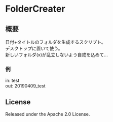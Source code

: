 # FolderCreater

## 概要

日付+タイトルのフォルダを生成するスクリプト。  
デスクトップに置いて使う。  
新しいフォルダ(x)が乱立しないよう自戒を込めて...

### 例

in: test  
out: 20190409_test

## License

Released under the Apache 2.0 License.
